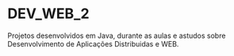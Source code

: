 # DEV_WEB_2


Projetos desenvolvidos em Java, durante as aulas e astudos sobre Desenvolvimento de Aplicações Distribuidas e WEB.
